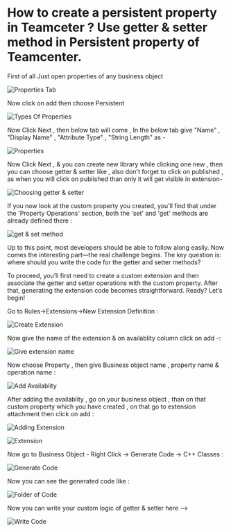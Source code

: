 # How to create a persistent property in Teamceter ? Use getter & setter method in Persistent property of Teamcenter.

First of all Just open properties of any business object

![Properties Tab](../images/26_1.JPG)

Now click on add then choose Persistent

![Types Of Properties](../images/26-2.JPG)

Now Click Next , then below tab will come , In the below tab give "Name" , "Display Name" , "Attribute Type" , "String Length" as -

![Properties](../images/26-3.JPG)

Now Click Next , & you can create new library while clicking one new , then you can choose getter & setter like , also don't forget to click on published , as when you will click on published than only it will get visible in extension-

![Choosing getter & setter](../images/26-4.JPG)

If you now look at the custom property you created, you'll find that under the 'Property Operations' section, both the 'set' and 'get' methods are already defined there :

![get & set method](../images/26_5.JPG)

Up to this point, most developers should be able to follow along easily.
Now comes the interesting part—the real challenge begins.
The key question is: where should you write the code for the getter and setter methods?

To proceed, you’ll first need to create a custom extension and then associate the getter and setter operations with the custom property. After that, generating the extension code becomes straightforward. Ready? Let’s begin!

Go to Rules->Extensions->New Extension Definition :

![Create Extension](../images/26_7.JPG)

Now give the name of the extension & on availablity column click on add -:

![Give extension name](../images/26_8.JPG)

Now choose Property , then give Business object name , property name & operation name :

![Add Availablity](../images/26_9.JPG)

After adding the availablity , go on your business object , than on that custom property which you have created , on that go to extension attachment then click on add :

![Adding Extension](../images/26-10.JPG)

![Extension](../images/26_11.JPG)

Now go to Business Object - Right Click -> Generate Code -> C++ Classes :

![Generate Code](../images/26_12.JPG)

Now you can see the generated code like :

![Folder of Code](../images/26_13.JPG)

Now you can write your custom logic of getter & setter here -->

![Write Code](../images/26_14.JPG)
